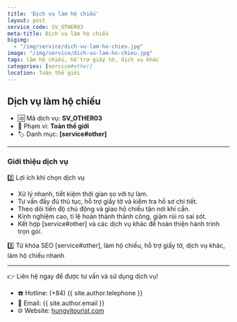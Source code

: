 ```yaml
---
title: 'Dịch vụ làm hộ chiếu'
layout: post
service_code: SV_OTHER03
meta-title: Dịch vụ làm hộ chiếu
bigimg:
  - "/img/service/dich-vu-lam-ho-chieu.jpg"
image: "/img/service/dich-vu-lam-ho-chieu.jpg"
tags: làm hộ chiếu, hỗ trợ giấy tờ, dịch vụ khác
categories: [service#other]
location: Toàn thế giới
---
```


## Dịch vụ làm hộ chiếu

- 🆔 Mã dịch vụ: **SV_OTHER03**
- 📍 Phạm vi: **Toàn thế giới**
- 🏷️ Danh mục: **[service#other]**

---

### Giới thiệu dịch vụ

2️⃣ Lợi ích khi chọn dịch vụ
- Xử lý nhanh, tiết kiệm thời gian so với tự làm.  
- Tư vấn đầy đủ thủ tục, hỗ trợ giấy tờ và kiểm tra hồ sơ chi tiết.  
- Theo dõi tiến độ chủ động và giao hộ chiếu tận nơi khi cần.  
- Kinh nghiệm cao, tỉ lệ hoàn thành thành công, giảm rủi ro sai sót.  
- Kết hợp [service#other] và các dịch vụ khác để hoàn thiện hành trình trọn gói.

3️⃣ Từ khóa SEO
[service#other], làm hộ chiếu, hỗ trợ giấy tờ, dịch vụ khác, làm hộ chiếu nhanh

---

👉 Liên hệ ngay để được tư vấn và sử dụng dịch vụ!

- ☎️ Hotline: (+84) {{ site.author.telephone }}
- 📧 Email: {{ site.author.email }}
- 🌐 Website: [hungvitourist.com](https://hungvitourist.com)

